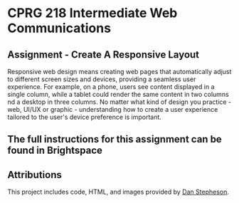 # CPRG 218 Intermediate Web Communications

## Assignment - Create A Responsive Layout

Responsive web design means creating web pages that automatically adjust to different screen sizes and devices, providing a seamless user experience. For example, on a phone, users see content displayed in a single column, while a tablet could render the same content in two columns nd a desktop in three columns.&nbsp;No matter what kind of design you practice - web, UI/UX or graphic - understanding how to create a user experience tailored to the user's device preference is important.

## The full instructions for this assignment can be found in Brightspace

## Attributions

This project includes code, HTML, and images provided by [Dan Stepheson](https://github.com/DanStephenson/cprg218-responsive-layout-assignment).
